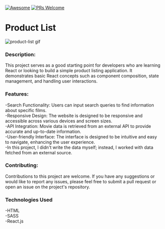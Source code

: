 [![Awesome](https://awesome.re/badge-flat2.svg)](https://github.com/zbetcheckin/Security_list)
[![PRs Welcome](https://img.shields.io/badge/PRs-welcome-brightgreen.svg?style=flat-square)](http://makeapullrequest.com)


# Product List

![product-list gif](https://github.com/aliwert/react-product-list/assets/154356044/044c6f2b-953e-46cb-afbf-ea8ed83034e9)

### Description:
This project serves as a good starting point for developers who are learning React or looking to build a simple product listing application. It demonstrates basic React concepts such as component composition, state management, and handling user interactions.


### Features:

-Search Functionality: Users can input search queries to find information about specific films. <br>
-Responsive Design: The website is designed to be responsive and accessible across various devices and screen sizes.<br>
-API Integration: Movie data is retrieved from an external API to provide accurate and up-to-date information.<br>
-User-friendly Interface: The interface is designed to be intuitive and easy to navigate, enhancing the user experience.<br>
-In this project, I didn't write the data myself; instead, I worked with data fetched from an external source.

### Contributing:
Contributions to this project are welcome. If you have any suggestions or would like to report any issues, please feel free to submit a pull request or open an issue on the project's repository.

### Technologies Used
-HTML<br>
-SASS<br>
-React.js<br>



